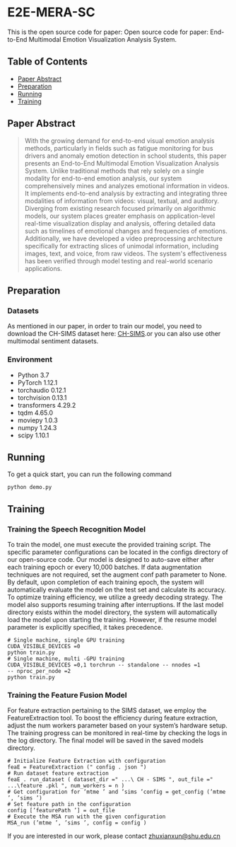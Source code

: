 # E2E-MERA-SC
This is the open source code for paper: Open source code for paper: End-to-End Multimodal Emotion Visualization Analysis System.
## Table of Contents
- [Paper Abstract](##PaperAbstract)
- [Preparation](##Preparation)
- [Running](##Running)
- [Training](##Training)

## Paper Abstract 

> With the growing demand for end-to-end visual emotion analysis methods, particularly in fields such as fatigue monitoring for bus drivers and anomaly emotion detection in school students, this paper presents an End-to-End Multimodal Emotion Visualization Analysis System. Unlike traditional methods that rely solely on a single modality for end-to-end emotion analysis, our system comprehensively mines and analyzes emotional information in videos. It implements end-to-end analysis by extracting and integrating three modalities of information from videos: visual, textual, and auditory. Diverging from existing research focused primarily on algorithmic models, our system places greater emphasis on application-level real-time visualization display and analysis, offering detailed data such as timelines of emotional changes and frequencies of emotions. Additionally, we have developed a video preprocessing architecture specifically for extracting slices of unimodal information, including images, text, and voice, from raw videos. The system's effectiveness has been verified through model testing and real-world scenario applications.
## Preparation
### Datasets
As mentioned in our paper, in order to train our model, you need to download the CH-SIMS dataset here: [CH-SIMS](https://drive.google.com/drive/folders/1A2S4pqCHryGmiqnNSPLv7rEg63WvjCSk).or you can also use other multimodal sentiment datasets.

### Environment

* Python 3.7
* PyTorch 1.12.1
* torchaudio 0.12.1
* torchvision 0.13.1
* transformers 4.29.2
* tqdm 4.65.0
* moviepy 1.0.3
* numpy 1.24.3
* scipy 1.10.1

## Running
To get a quick start, you can run the following command
```
python demo.py
```

## Training
### Training the Speech Recognition Model
To train the model, one must execute the provided training script. The specific parameter configurations can be located in the configs directory of our open-source code. Our model is designed to auto-save either
after each training epoch or every 10,000 batches. If data augmentation techniques are not required, set the augment conf path parameter to None. By default, upon completion of each training epoch, the system
will automatically evaluate the model on the test set and calculate its accuracy. To optimize training efficiency, we utilize a greedy decoding strategy. The model also supports resuming training after 
interruptions. If the last model directory exists within the model directory, the system will automatically load the model upon starting the training. However, if the resume model parameter is explicitly 
specified, it takes precedence.
```
# Single machine, single GPU training
CUDA_VISIBLE_DEVICES =0
python train.py
# Single machine, multi -GPU training
CUDA_VISIBLE_DEVICES =0,1 torchrun -- standalone -- nnodes =1
-- nproc_per_node =2
python train.py
```
### Training the Feature Fusion Model
For feature extraction pertaining to the SIMS dataset, we employ the FeatureExtraction tool. To boost the efficiency during feature extraction, adjust the num workers parameter based on your system’s hardware 
setup.
The training progress can be monitored in real-time by checking the logs in the log directory. The final model will be saved in the saved models directory.
```
# Initialize Feature Extraction with configuration
feaE = FeatureExtraction (" config . json ")
# Run dataset feature extraction
feaE . run_dataset ( dataset_dir =" ...\ CH - SIMS ", out_file =" ...\feature .pkl ", num_workers = n )
# Get configuration for ’mtme ’ and ’sims ’config = get_config (’mtme ’, ’sims ’)
# Set feature path in the configuration
config [’featurePath ’] = out_file
# Execute the MSA run with the given configuration
MSA_run (’mtme ’, ’sims ’, config = config )
```

If you are interested in our work, please contact zhuxianxun@shu.edu.cn  
